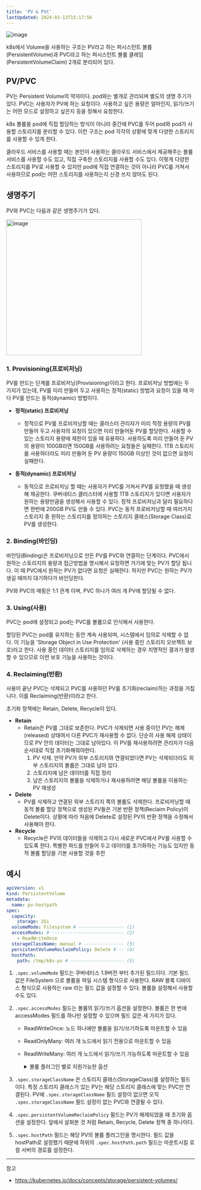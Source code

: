 ```yaml
---
title: 'PV & PVC'
lastUpdated: 2024-03-13T15:17:56
---
```

![image](https://github.com/rlaisqls/TIL/assets/81006587/2e466438-16d2-4a3d-8fa7-ca68e9e7029f)

k8s에서 Volume을 사용하는 구조는 PV라고 하는 퍼시스턴트 볼륨(PersistentVolume)과 PVC라고 하는 퍼시스턴트 볼륨 클레임(PersistentVolumeClaim) 2개로 분리되어 있다.

## PV/PVC

PV는 Persistent Volume의 약자이다. pod와는 별개로 관리되며 별도의 생명 주기가 있다. PVC는 사용자가 PV에 하는 요청이다. 사용하고 싶은 용량은 얼마인지, 읽기/쓰기는 어떤 모드로 설정하고 싶은지 등을 정해서 요청한다.

k8s 볼륨을 pod에 직접 할당하는 방식이 아니라 중간에 PVC를 두어 pod와 pod가 사용할 스토리지를 분리할 수 있다. 이런 구조는 pod 각각의 상황에 맞게 다양한 스토리지를 사용할 수 있게 한다.

클라우드 서비스를 사용할 때는 본인이 사용하는 클라우드 서비스에서 제공해주는 볼륨 서비스를 사용할 수도 있고, 직접 구축한 스토리지를 사용할 수도 있다. 이렇게 다양한 스토리지를 PV로 사용할 수 있지만 pod에 직접 연결하는 것이 아니라 PVC를 거쳐서 사용하므로 pod는 어떤 스토리지를 사용하는지 신경 쓰지 않아도 된다.

## 생명주기

PV와 PVC는 다음과 같은 생명주기가 있다.

<img width="362" alt="image" src="https://github.com/rlaisqls/TIL/assets/81006587/257f124f-bbe4-42e7-a8e6-5aa3c2146008">

### 1. Provisioning(프로비저닝)

PV를 만드는 단계를 프로비저닝(Provisioning)이라고 한다. 프로비저닝 방법에는 두 가지가 있는데, PV를 미리 만들어 두고 사용하는 정적(static) 방법과 요청이 있을 때 마다 PV를 만드는 동적(dynamic) 방법이다.

- **정적(static) 프로비저닝**

  - 정적으로 PV를 프로비저닝할 때는 클러스터 관리자가 미리 적정 용량의 PV를 만들어 두고 사용자의 요청이 있으면 미리 만들어둔 PV를 할당한다. 사용할 수 있는 스토리지 용량에 제한이 있을 때 유용하다. 사용하도록 미리 만들어 둔 PV의 용량이 100GB라면 150GB를 사용하려는 요청들은 실패한다. 1TB 스토리지를 사용하더라도 미리 만들어 둔 PV 용량이 150GB 이상인 것이 없으면 요청이 실패한다.

- **동적(dynamic) 프로비저닝**
  - 동적으로 프로비저닝 할 때는 사용자가 PVC를 거쳐서 PV를 요청했을 때 생성해 제공한다. 쿠버네티스 클러스터에 사용할 1TB 스토리지가 있다면 사용자가 원하는 용량만큼을 생성해서 사용할 수 있다. 정적 프로비저닝과 달리 필요하다면 한번에 200GB PV도 만들 수 있다. PVC는 동적 프로비저닝할 때 여러가지 스토리지 중 원하는 스토리지를 정의하는 스토리지 클래스(Storage Class)로 PV를 생성한다.

### 2. Binding(바인딩)

바인딩(Binding)은 프로비저닝으로 만든 PV를 PVC와 연결하는 단계이다. PVC에서 원하는 스토리지의 용량과 접근방법을 명시해서 요청하면 거기에 맞는 PV가 할당 됩니다. 이 때 PVC에서 원하는 PV가 없다면 요청은 실패한다. 하지만 PVC는 원하는 PV가 생길 때까지 대기하다가 바인딩한다.

PV와 PVC의 매핑은 1:1 관계 이며, PVC 하나가 여러 개 PV에 할당될 수 없다.

### 3. Using(사용)

PVC는 pod에 설정되고 pod는 PVC를 볼륨으로 인식해서 사용한다.

할당된 PVC는 pod를 유지하는 동안 계속 사용되며, 시스템에서 임의로 삭제할 수 없다. 이 기능을 'Storage Object in Use Protection' (사용 중인 스토리지 오브젝트 보호)라고 한다. 사용 중인 데이터 스토리지를 임의로 삭제하는 경우 치명적인 결과가 발생할 수 있으므로 이런 보호 기능을 사용하는 것이다.

### 4. Reclaiming(반환)

사용이 끝난 PVC는 삭제되고 PVC를 사용하던 PV를 초기화(reclaim)하는 과정을 거칩니다. 이를 Reclaiming(반환)이라고 한다.

초기화 정책에는 Retain, Delete, Recycle이 있다.

- **Retain**
  - Retain은 PV를 그대로 보존한다. PVC가 삭제되면 사용 중이던 PV는 해제(released) 상태여서 다른 PVC가 재사용할 수 없다. 단순히 사용 해제 상태이므로 PV 안의 데이터는 그대로 남아있다. 이 PV를 재사용하려면 관리자가 다음 순서대로 직접 초기화해줘야한다.
    1. PV 삭제. 만약 PV가 외부 스토리지와 연결되었다면 PV는 삭제되더라도 외부 스토리지의 볼륨은 그대로 남아 있다.
    2. 스토리지에 남은 데이터를 직접 정리
    3. 남은 스토리지의 볼륨을 삭제하거나 재사용하려면 해당 볼륨을 이용하는 PV 재생성
- **Delete**
  - PV를 삭제하고 연결된 외부 스토리지 쪽의 볼륨도 삭제한다. 프로비저닝할 때 동적 볼륨 할당 정책으로 생성된 PV들은 기본 반환 정책(Reclaim Policy)이 Delete이다. 상황에 따라 처음에 Delete로 설정된 PV의 반환 정책을 수정해서 사용해야 한다.
- **Recycle**
  - Recycle은 PV의 데이터들을 삭제하고 다시 새로운 PVC에서 PV를 사용할 수 있도록 한다. 특별한 파드를 만들어 두고 데이터를 초기화하는 기능도 있지만 동적 볼륨 할당을 기본 사용할 것을 추천

## 예시

```yaml
apiVersion: v1
kind: PersistentVolume
metadata:
  name: pv-hostpath
spec:
  capacity:
    storage: 2Gi
  volumeMode: Filesystem # ----------------- (1)
  accessModes: # --------------------------- (2)
    - ReadWriteOnce
  storageClassName: manual # --------------- (3)
  persistentVolumeReclaimPolicy: Delete # -- (4)
  hostPath:
    path: /tmp/k8s-pv # -------------------- (5)
```

1. `.spec.volumeMode` 필드는 쿠버네티스 1.9버전 부터 추가된 필드이다. 기본 필드 값은 FileSystem 으로 볼륨을 파일 시스템 형식으로 사용한다.
   RAW 블록 디바이스 형식으로 사용하는 raw 라는 필드 값을 설정할 수 있다. 볼륨을 설정해서 사용할 수도 있다.

2. `.spec.accessModes` 필드는 볼륨의 읽기/쓰기 옵션을 설정한다. 볼륨은 한 번에 accessModes 필드를 하나만 설정할 수 있으며 필드 값은 세 가지가 있다.

   - ReadWriteOnce: 노드 하나에만 볼륨을 읽기/쓰기하도록 마운트할 수 있음
   - ReadOnlyMany: 여러 개 노드에서 읽기 전용으로 마운트할 수 있음
   - ReadWriteMany: 여러 개 노드에서 읽기/쓰기 가능하도록 마운트할 수 있음

       <details>
       <summary>볼륨 플러그인 별로 지원가능한 옵션</summary>
       <div markdown="1">
           
       |Volume Plugin|ReadWriteOnce|ReadOnlyMany|ReadWriteMany|
       |-|-|-|-|
       |AWSElasticBlockStore|✓|-|-|
       |AzureFile|✓|✓|✓|
       |AzureDisk|✓|-|-|
       |CephFS|✓|✓|✓|
       |Cinder|✓|-|-|
       |FC|✓|✓|-|
       |FlexVolume|✓|✓|-|
       |Flocker|✓|-|-|
       |GCEPersistentDisk|✓|✓|-|
       |Glusterfs|✓|✓|✓|
       |HostPath|✓|-|-|
       |iSCSI|✓|✓|-|
       |Quobyte|✓|✓|✓|
       |NFS|✓|✓|✓|
       |RBD|✓|✓|-|
       |VsphereVolume|✓|-|- (works when pods are collocated)|
       |PortworxVolume|✓|-|✓|
       |ScaleIO|✓|✓|-|
       |StorageOS|✓|-|-|
       </div>
       </details>

3. `.spec.storageClassName` 은 스토리지 클래스(StorageClass)를 설정하는 필드이다. 특정 스토리지 클래스가 있는 PV는 해당 스토리지 클래스에 맞는 PVC만 연결된다. PV에 `.spec.storageClassName` 필드 설정이 없으면 오직 `.spec.storageClassName` 필드 설정이 없는 PVC와 연결될 수 있다.

4. `.spec.persistentVolumeReclaimPolicy` 필드는 PV가 해제되었을 때 초기화 옵션을 설정한다. 앞에서 살펴본 것 처럼 Retain, Recycle, Delete 정책 중 하나이다.

5. `.spec.hostPath` 필드는 해당 PV의 볼륨 플러그인을 명시한다. 필드 값을 hostPath로 설정했기 때문에 하위의 `.spec.hostPath.path` 필드는 마운트시킬 로컬 서버의 경로를 설정한다.

---

참고

- https://kubernetes.io/docs/concepts/storage/persistent-volumes/


